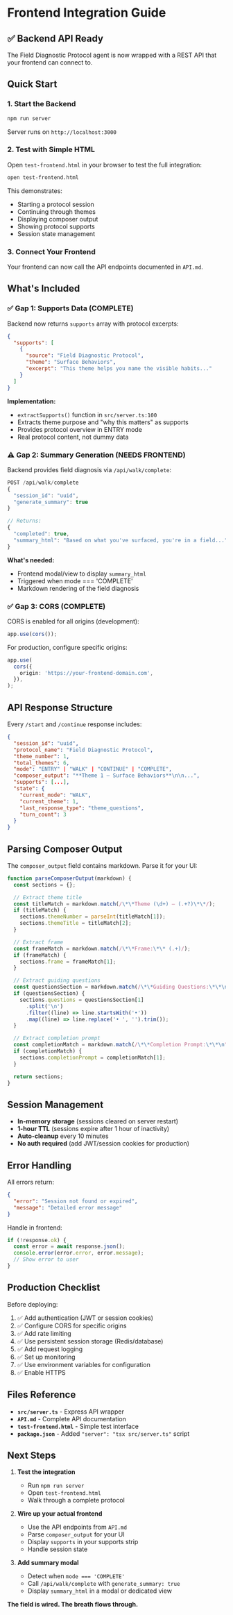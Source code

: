 # Frontend Integration Guide

## ✅ Backend API Ready

The Field Diagnostic Protocol agent is now wrapped with a REST API that your frontend can connect to.

## Quick Start

### 1. Start the Backend

```bash
npm run server
```

Server runs on `http://localhost:3000`

### 2. Test with Simple HTML

Open `test-frontend.html` in your browser to test the full integration:

```bash
open test-frontend.html
```

This demonstrates:

- Starting a protocol session
- Continuing through themes
- Displaying composer output
- Showing protocol supports
- Session state management

### 3. Connect Your Frontend

Your frontend can now call the API endpoints documented in `API.md`.

## What's Included

### ✅ Gap 1: Supports Data (COMPLETE)

Backend now returns `supports` array with protocol excerpts:

```json
{
  "supports": [
    {
      "source": "Field Diagnostic Protocol",
      "theme": "Surface Behaviors",
      "excerpt": "This theme helps you name the visible habits..."
    }
  ]
}
```

**Implementation:**

- `extractSupports()` function in `src/server.ts:100`
- Extracts theme purpose and "why this matters" as supports
- Provides protocol overview in ENTRY mode
- Real protocol content, not dummy data

### ⚠️ Gap 2: Summary Generation (NEEDS FRONTEND)

Backend provides field diagnosis via `/api/walk/complete`:

```javascript
POST /api/walk/complete
{
  "session_id": "uuid",
  "generate_summary": true
}

// Returns:
{
  "completed": true,
  "summary_html": "Based on what you've surfaced, you're in a field..."
}
```

**What's needed:**

- Frontend modal/view to display `summary_html`
- Triggered when mode === 'COMPLETE'
- Markdown rendering of the field diagnosis

### ✅ Gap 3: CORS (COMPLETE)

CORS is enabled for all origins (development):

```typescript
app.use(cors());
```

For production, configure specific origins:

```typescript
app.use(
  cors({
    origin: 'https://your-frontend-domain.com',
  }),
);
```

## API Response Structure

Every `/start` and `/continue` response includes:

```json
{
  "session_id": "uuid",
  "protocol_name": "Field Diagnostic Protocol",
  "theme_number": 1,
  "total_themes": 6,
  "mode": "ENTRY" | "WALK" | "CONTINUE" | "COMPLETE",
  "composer_output": "**Theme 1 – Surface Behaviors**\n\n...",
  "supports": [...],
  "state": {
    "current_mode": "WALK",
    "current_theme": 1,
    "last_response_type": "theme_questions",
    "turn_count": 3
  }
}
```

## Parsing Composer Output

The `composer_output` field contains markdown. Parse it for your UI:

```javascript
function parseComposerOutput(markdown) {
  const sections = {};

  // Extract theme title
  const titleMatch = markdown.match(/\*\*Theme (\d+) – (.+?)\*\*/);
  if (titleMatch) {
    sections.themeNumber = parseInt(titleMatch[1]);
    sections.themeTitle = titleMatch[2];
  }

  // Extract frame
  const frameMatch = markdown.match(/\*\*Frame:\*\* (.+)/);
  if (frameMatch) {
    sections.frame = frameMatch[1];
  }

  // Extract guiding questions
  const questionsSection = markdown.match(/\*\*Guiding Questions:\*\*\n([\s\S]+?)(?=\n\n|$)/);
  if (questionsSection) {
    sections.questions = questionsSection[1]
      .split('\n')
      .filter((line) => line.startsWith('•'))
      .map((line) => line.replace('• ', '').trim());
  }

  // Extract completion prompt
  const completionMatch = markdown.match(/\*\*Completion Prompt:\*\*\n"(.+?)"/);
  if (completionMatch) {
    sections.completionPrompt = completionMatch[1];
  }

  return sections;
}
```

## Session Management

- **In-memory storage** (sessions cleared on server restart)
- **1-hour TTL** (sessions expire after 1 hour of inactivity)
- **Auto-cleanup** every 10 minutes
- **No auth required** (add JWT/session cookies for production)

## Error Handling

All errors return:

```json
{
  "error": "Session not found or expired",
  "message": "Detailed error message"
}
```

Handle in frontend:

```javascript
if (!response.ok) {
  const error = await response.json();
  console.error(error.error, error.message);
  // Show error to user
}
```

## Production Checklist

Before deploying:

1. ✅ Add authentication (JWT or session cookies)
2. ✅ Configure CORS for specific origins
3. ✅ Add rate limiting
4. ✅ Use persistent session storage (Redis/database)
5. ✅ Add request logging
6. ✅ Set up monitoring
7. ✅ Use environment variables for configuration
8. ✅ Enable HTTPS

## Files Reference

- **`src/server.ts`** - Express API wrapper
- **`API.md`** - Complete API documentation
- **`test-frontend.html`** - Simple test interface
- **`package.json`** - Added `"server": "tsx src/server.ts"` script

## Next Steps

1. **Test the integration**
   - Run `npm run server`
   - Open `test-frontend.html`
   - Walk through a complete protocol

2. **Wire up your actual frontend**
   - Use the API endpoints from `API.md`
   - Parse `composer_output` for your UI
   - Display `supports` in your supports strip
   - Handle session state

3. **Add summary modal**
   - Detect when `mode === 'COMPLETE'`
   - Call `/api/walk/complete` with `generate_summary: true`
   - Display `summary_html` in a modal or dedicated view

**The field is wired. The breath flows through.**
